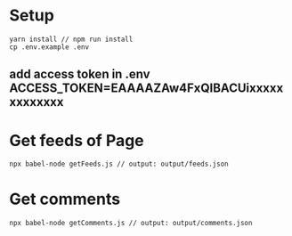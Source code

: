 # Setup
    yarn install // npm run install
    cp .env.example .env
##  add access token in .env ACCESS_TOKEN=EAAAAZAw4FxQIBACUixxxxxxxxxxxxx
# Get feeds of Page 
    npx babel-node getFeeds.js // output: output/feeds.json
# Get comments
    npx babel-node getComments.js // output: output/comments.json

